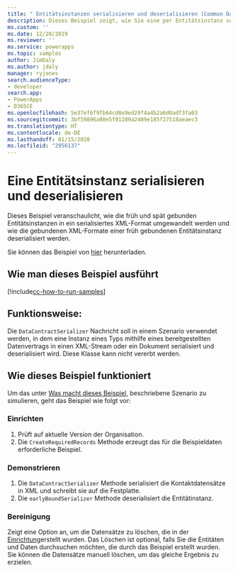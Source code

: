 ```yaml
---
title: " Entitätsinstanzen serialisieren und deserialisieren (Common Data Service) | Microsoft Docs"
description: Dieses Beispiel zeigt, wie Sie eine per Entitätsinstanz serialisieren und deserialisieren.
ms.custom: ''
ms.date: 12/20/2019
ms.reviewer: ''
ms.service: powerapps
ms.topic: samples
author: JimDaly
ms.author: jdaly
manager: ryjones
search.audienceType:
- developer
search.app:
- PowerApps
- D365CE
ms.openlocfilehash: 5e37ef6f9fb64cd8e9ed29f4a4b2a6d0adf3fa03
ms.sourcegitcommit: 3bf59896a98e5f01289a2489e185f27518aeaec3
ms.translationtype: HT
ms.contentlocale: de-DE
ms.lasthandoff: 01/15/2020
ms.locfileid: "2956137"
---
```

# <a name="serialize-and-deserialize-an-entity-instance"></a>Eine Entitätsinstanz serialisieren und deserialisieren 

Dieses Beispiel veranschaulicht, wie die früh und spät gebunden Entitätsinstanzen in ein serialisiertes XML-Format umgewandelt werden und wie die gebundenen XML-Formate einer früh gebundenen Entitätsinstanz deserialisiert werden.

Sie können das Beispiel von [hier](https://github.com/microsoft/PowerApps-Samples/tree/master/cds/orgsvc/C%23/SerializeDeserializeEntity) herunterladen.

## <a name="how-to-run-this-sample"></a>Wie man dieses Beispiel ausführt

[!include[cc-how-to-run-samples](../../includes/cc-how-to-run-samples.md)]

## <a name="what-this-sample-does"></a>Funktionsweise:

Die `DataContractSerializer` Nachricht soll in einem Szenario verwendet werden, in dem eine Instanz eines Typs mithilfe eines bereitgestellten Datenvertrags in einen XML-Stream oder ein Dokument serialisiert und deserialisiert wird. Diese Klasse kann nicht vererbt werden.

## <a name="how-this-sample-works"></a>Wie dieses Beispiel funktioniert

Um das unter [Was macht dieses Beispiel](#what-this-sample-does), beschriebene Szenario zu simulieren, geht das Beispiel wie folgt vor:

### <a name="setup"></a>Einrichten

1. Prüft auf aktuelle Version der Organisation.
1. Die `CreateRequiredRecords` Methode erzeugt das für die Beispieldaten erforderliche Beispiel.

### <a name="demonstrate"></a>Demonstrieren

1. Die `DataContractSerializer` Methode serialisiert die Kontaktdatensätze in XML und schreibt sie auf die Festplatte. 
1. Die `earlyBoundSerializer` Methode deserialisiert die Entitätinstanz.

### <a name="clean-up"></a>Bereinigung

Zeigt eine Option an, um die Datensätze zu löschen, die in der [Einrichtung](#setup)erstellt wurden. Das Löschen ist optional, falls Sie die Entitäten und Daten durchsuchen möchten, die durch das Beispiel erstellt wurden. Sie können die Datensätze manuell löschen, um das gleiche Ergebnis zu erzielen.
